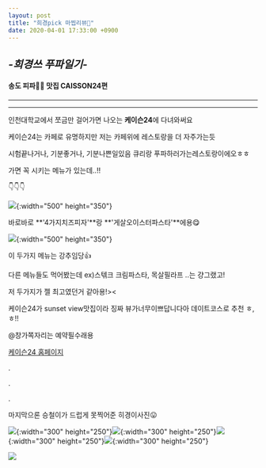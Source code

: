 ```yaml
---
layout: post
title: "희경pick 마찝리뷰🍕"
date: 2020-04-01 17:33:00 +0900
---
```


## *-희경쓰 푸파일기-*

#### 송도 피파🍕🍝 맛집 CAISSON24편



---

---



인천대학교에서 쪼금만 걸어가면 나오는 **케이슨24**에 다녀와써요

케이슨24는 카페로 유명하지만 저는 카페위에  레스토랑을 더 자주가는듯

시험끝나거나, 기분좋거나, 기분나쁜일있음  큐리랑 푸파하러가는레스토랑이에오ㅎㅎ

가면 꼭 시키는 메뉴가 있는데..!!

👇👇👇

![](/assets/images/KakaoTalk_Photo_2020-04-02-01-36-13.jpeg){:width="500" height="350"}

바로바로 **'4가지치즈피자'**랑 **'게살오이스터파스타'**에용😋

![](/assets/images/KakaoTalk_Photo_2020-04-02-01-41-01.jpeg){:width="500" height="350"}

이 두가지 메뉴는 강추임당👍

다른 메뉴들도 먹어봤는데 ex)스텎크 크림파스타, 목살필라프 ..는 걍그랬고!

저 두가지가 젤 최고였던거 같아용!><

케이슨24가 sunset view맛집이라 징짜 뷰가너무이쁘답니다아 데이트코스로 추천 ㅎ,ㅎ!!

@창가쪽자리는 예약필수래용

[케이슨24 홈페이지](http://www.caisson24.com/)

. 

.

.





마지막으론 승철이가 드럽게 못찍어준 히경이사진😛

![](/assets/images/KakaoTalk_Photo_2020-04-02-02-07-09.jpeg){:width="300" height="250"}![](/assets/images/KakaoTalk_Photo_2020-04-02-02-11-10.jpeg){:width="300" height="250"}![](/assets/images/KakaoTalk_Photo_2020-04-02-02-12-54.jpeg){:width="300" height="250"}![](/assets/images/KakaoTalk_Photo_2020-04-02-02-06-44.jpeg){:width="300" height="250"}











































![](https://asciinema.org/connect/50e68941-268a-4617-be12-6d05ef084a02)



